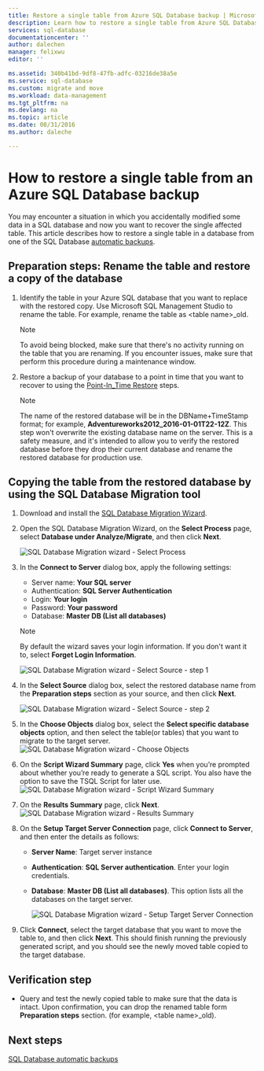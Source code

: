 ```yaml
---
title: Restore a single table from Azure SQL Database backup | Microsoft Docs
description: Learn how to restore a single table from Azure SQL Database backup.
services: sql-database
documentationcenter: ''
author: dalechen
manager: felixwu
editor: ''

ms.assetid: 340b41bd-9df8-47fb-adfc-03216de38a5e
ms.service: sql-database
ms.custom: migrate and move
ms.workload: data-management
ms.tgt_pltfrm: na
ms.devlang: na
ms.topic: article
ms.date: 08/31/2016
ms.author: daleche

---
```

# How to restore a single table from an Azure SQL Database backup
You may encounter a situation in which you accidentally modified some data in a SQL database and now you want to recover the single affected table. This article describes how to restore a single table in a database from one of the SQL Database [automatic backups](sql-database-automated-backups.md).

## Preparation steps: Rename the table and restore a copy of the database
1. Identify the table in your Azure SQL database that you want to replace with the restored copy. Use Microsoft SQL Management Studio to rename the table. For example, rename the table as &lt;table name&gt;_old.
   
   > [!NOTE]
   > To avoid being blocked, make sure that there's no activity running on the table that you are renaming. If you encounter issues, make sure that perform this procedure during a maintenance window.
   >

2. Restore a backup of your database to a point in time that you want to recover to using the [Point-In_Time Restore](sql-database-recovery-using-backups.md#point-in-time-restore) steps.
   
   > [!NOTE]
   > The name of the restored database will be in the DBName+TimeStamp format; for example, **Adventureworks2012_2016-01-01T22-12Z**. This step won't overwrite the existing database name on the server. This is a safety measure, and it's intended to allow you to verify the restored database before they drop their current database and rename the restored database for production use.
   
## Copying the table from the restored database by using the SQL Database Migration tool

1. Download and install the [SQL Database Migration Wizard](https://sqlazuremw.codeplex.com).
2. Open the SQL Database Migration Wizard, on the **Select Process** page, select **Database under Analyze/Migrate**, and then click **Next**.

   ![SQL Database Migration wizard - Select Process](./media/sql-database-cloud-migrate-restore-single-table-azure-backup/1.png)

3. In the **Connect to Server** dialog box, apply the following settings:

   * Server name: **Your SQL server**
   * Authentication: **SQL Server Authentication**
   * Login: **Your login**
   * Password: **Your password**
   * Database: **Master DB (List all databases)**
   
   > [!NOTE]
   > By default the wizard saves your login information. If you don't want it to, select **Forget Login Information**.
   >
   
     ![SQL Database Migration wizard - Select Source - step 1](./media/sql-database-cloud-migrate-restore-single-table-azure-backup/2.png)
4. In the **Select Source** dialog box, select the restored database name from the **Preparation steps** section as your source, and then click **Next**.
   
    ![SQL Database Migration wizard - Select Source - step 2](./media/sql-database-cloud-migrate-restore-single-table-azure-backup/3.png)
5. In the **Choose Objects** dialog box, select the **Select specific database objects** option, and then select the table(or tables) that you want to migrate to the target server.
   ![SQL Database Migration wizard - Choose Objects](./media/sql-database-cloud-migrate-restore-single-table-azure-backup/4.png)
6. On the **Script Wizard Summary** page, click **Yes** when you’re prompted about whether you’re ready to generate a SQL script. You also have the option to save the TSQL Script for later use.
   ![SQL Database Migration wizard - Script Wizard Summary](./media/sql-database-cloud-migrate-restore-single-table-azure-backup/5.png)
7. On the **Results Summary** page, click **Next**.
   ![SQL Database Migration wizard - Results Summary](./media/sql-database-cloud-migrate-restore-single-table-azure-backup/6.png)
8. On the **Setup Target Server Connection** page, click **Connect to Server**, and then enter the details as follows:
   
   * **Server Name**: Target server instance
   * **Authentication**: **SQL Server authentication**. Enter your login credentials.
   * **Database**: **Master DB (List all databases)**. This option lists all the databases on the target server.
     
     ![SQL Database Migration wizard - Setup Target Server Connection](./media/sql-database-cloud-migrate-restore-single-table-azure-backup/7.png)
9. Click **Connect**, select the target database that you want to move the table to, and then click **Next**. This should finish running the previously generated script, and you should see the newly moved table copied to the target database.

## Verification step

- Query and test the newly copied table to make sure that the data is intact. Upon confirmation, you can drop the renamed table form **Preparation steps** section. (for example, &lt;table name&gt;_old).

## Next steps
[SQL Database automatic backups](sql-database-automated-backups.md)

